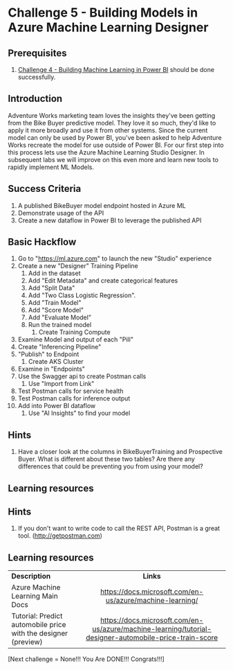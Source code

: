 # Challenge 5 - Building Models in Azure Machine Learning Designer

## Prerequisites

1. [Challenge 4 - Building Machine Learning in Power BI](./04-PowerBIAutoML.md) should be done successfully.

## Introduction

Adventure Works marketing team loves the insights they've been getting from the Bike Buyer predictive model.  They love it so much, they'd like to apply it more broadly and use it from other systems.  Since the current model can only be used by Power BI, you've been asked to help Adventure Works recreate the model for use outside of Power BI.  For our first step into this process lets use the Azure Machine Learning Studio Designer.  In subsequent labs we will improve on this even more and learn new tools to rapidly implement ML Models.

## Success Criteria
1.  A published BikeBuyer model endpoint hosted in Azure ML
1.  Demonstrate usage of the API
1.  Create a new dataflow in Power BI to leverage the published API

## Basic Hackflow
1. Go to "https://ml.azure.com" to launch the new "Studio" experience 
1. Create a new "Designer" Training Pipeline
   1. Add in the dataset
   2. Add "Edit Metadata" and create categorical features
   3. Add "Split Data"
   4. Add "Two Class Logistic Regression".
   5. Add "Train Model"
   6. Add "Score Model"
   7. Add "Evaluate Model"
   8. Run the trained model
      1. Create Training Compute
1. Examine Model and output of each "Pill"
1. Create "Inferencing Pipeline"
1. "Publish" to Endpoint
   1. Create AKS Cluster
1. Examine in "Endpoints"
1. Use the Swagger api to create Postman calls
   1. Use "Import from Link"
1. Test Postman calls for service health
1. Test Postman calls for inference output
1. Add into Power BI dataflow 
   1. Use "AI Insights" to find your model


## Hints

1.  Have a closer look at the columns in BikeBuyerTraining and Prospective Buyer.  What is different about these two tables?  Are there any differences that could be preventing you from using your model?

## Learning resources

## Hints
1.  If you don't want to write code to call the REST API, Postman is a great tool. (http://getpostman.com)


## Learning resources

|                                            |                                                                                                                                                       |
| ------------------------------------------ | :---------------------------------------------------------------------------------------------------------------------------------------------------: |
| **Description**                            |                                                                       **Links**                                                                       |
| Azure Machine Learning Main Docs | <https://docs.microsoft.com/en-us/azure/machine-learning/> |
| Tutorial: Predict automobile price with the designer (preview) | <https://docs.microsoft.com/en-us/azure/machine-learning/tutorial-designer-automobile-price-train-score> |



[Next challenge = None!!! You Are DONE!!!  Congrats!!!]
